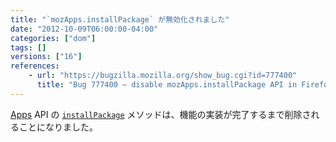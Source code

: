 ```yaml
---
title: "`mozApps.installPackage` が無効化されました"
date: "2012-10-09T06:00:00-04:00"
categories: ["dom"]
tags: []
versions: ["16"]
references:
    - url: "https://bugzilla.mozilla.org/show_bug.cgi?id=777400"
      title: "Bug 777400 – disable mozApps.installPackage API in Firefox for Desktop and Android"
---
```

[Apps](https://developer.mozilla.org/docs/Web/API/DOMApplicationsRegistry) API の [`installPackage`](https://developer.mozilla.org/docs/Web/API/DOMApplicationsRegistry/installPackage) メソッドは、機能の実装が完了するまで削除されることになりました。
